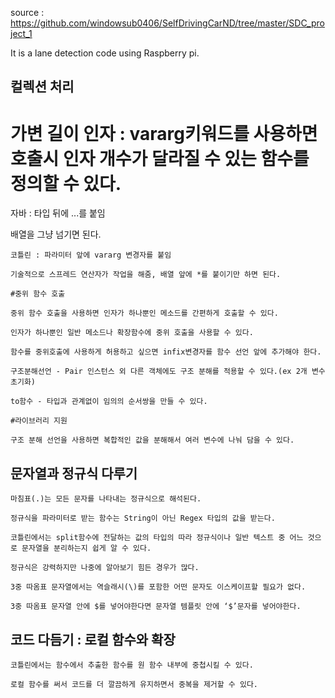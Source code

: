 source : https://github.com/windowsub0406/SelfDrivingCarND/tree/master/SDC_project_1

It is a lane detection code using Raspberry pi.


## 컬렉션 처리
     
# 가변 길이 인자 : vararg키워드를 사용하면 호출시 인자 개수가 달라질 수 있는 함수를 정의할 수 있다.
    
자바 : 타입 뒤에 ...를 붙임
     
배열을 그냥 넘기면 된다.
    
    코틀린 : 파라미터 앞에 vararg 변경자를 붙임
    
    기술적으로 스프레드 연산자가 작업을 해줌, 배열 앞에 *를 붙이기만 하면 된다.
    
    #중위 함수 호출
    
    중위 함수 호출을 사용하면 인자가 하나뿐인 메소드를 간편하게 호출할 수 있다.
    
    인자가 하나뿐인 일반 메소드나 확장함수에 중위 호출을 사용할 수 있다.
    
    함수를 중위호출에 사용하게 허용하고 싶으면 infix변경자를 함수 선언 앞에 추가해야 한다.
    
    구조분해선언 - Pair 인스턴스 외 다른 객체에도 구조 분해를 적용할 수 있다.(ex 2개 변수 초기화)
    
    to함수 - 타입과 관계없이 임의의 순서쌍을 만들 수 있다.
    
    #라이브러리 지원
    
    구조 분해 선언을 사용하면 복합적인 값을 분해해서 여러 변수에 나눠 담을 수 있다.
    

## 문자열과 정규식 다루기
    
    마침표(.)는 모든 문자를 나타내는 정규식으로 해석된다.
    
    정규식을 파라미터로 받는 함수는 String이 아닌 Regex 타입의 값을 받는다.
    
    코틀린에서는 split함수에 전달하는 값의 타입의 따라 정규식이나 일반 텍스트 중 어느 것으로 문자열을 분리하는지 쉽게 알 수 있다.
    
    정규식은 강력하지만 나중에 알아보기 힘든 경우가 많다.
    
    3중 따옴표 문자열에서는 역슬래시(\)를 포함한 어떤 문자도 이스케이프할 필요가 없다.
    
    3중 따옴표 문자열 안에 $를 넣어야한다면 문자열 템플릿 안에 ‘$’문자를 넣어야한다.
    

## 코드 다듬기 : 로컬 함수와 확장
    
    코틀린에서는 함수에서 추출한 함수를 원 함수 내부에 중첩시킬 수 있다.
    
    로컬 함수를 써서 코드를 더 깔끔하게 유지하면서 중복을 제거할 수 있다.
